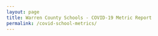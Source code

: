 ```yaml
---
layout: page
title: Warren County Schools - COVID-19 Metric Report
permalink: /covid-school-metrics/
---
```

<script src="https://cdn.plot.ly/plotly-latest.min.js"></script>
